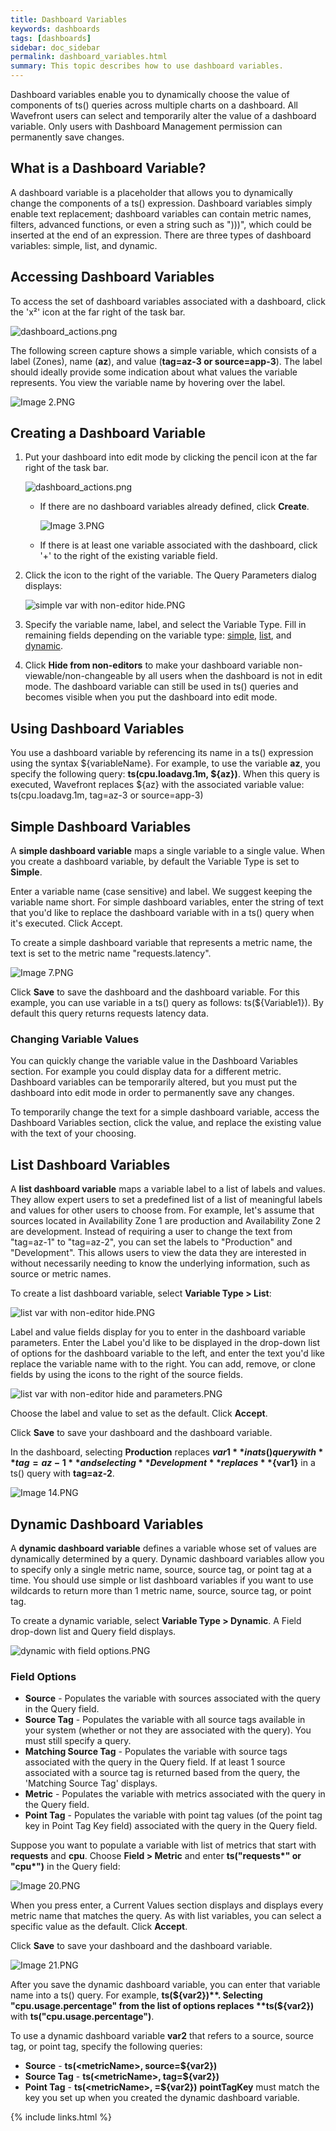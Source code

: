 ```yaml
---
title: Dashboard Variables
keywords: dashboards
tags: [dashboards]
sidebar: doc_sidebar
permalink: dashboard_variables.html
summary: This topic describes how to use dashboard variables.
---
```


Dashboard variables enable you to dynamically choose the value of components of ts() queries across multiple charts on a dashboard. All Wavefront users can select and temporarily alter the value of a dashboard variable. Only users with Dashboard Management permission can permanently save changes.

## What is a Dashboard Variable?

A dashboard variable is a placeholder that allows you to dynamically change the components of a ts() expression. Dashboard variables simply enable text replacement; dashboard variables can contain metric names, filters, advanced functions, or even a string such as ")))", which could be inserted at the end of an expression. There are three types of dashboard variables: simple, list, and dynamic.

## Accessing Dashboard Variables

To access the set of dashboard variables associated with a dashboard, click the 'x²' icon at the far right of the task bar.

![dashboard_actions.png](/images/dashboard_actions.png)

The following screen capture shows a simple variable, which consists of a label (Zones), name (**az**), and value (**tag=az-3 or source=app-3**). The label should ideally provide some indication about what values the variable represents. You view the variable name by hovering over the label.

![Image 2.PNG](/images/Image+2.PNG)

## Creating a Dashboard Variable

1.  Put your dashboard into edit mode by clicking the pencil icon at the far right of the task bar.

    ![dashboard\_actions.png](/images/dashboard_actions.png)

    -   If there are no dashboard variables already defined, click **Create**.

        ![Image 3.PNG](/images/Image+3.PNG)

    -   If there is at least one variable associated with the dashboard, click '+' to the right of the existing variable field.

2.  Click the <span class="fa-edit fa"/> icon to the right of the variable. The Query Parameters dialog displays:

    ![simple var with non-editor hide.PNG](/images/simple+var+with+non-editor+hide.PNG)

3.  Specify the variable name, label, and select the Variable Type. Fill in remaining fields depending on the variable type: [simple](#simple), [list](#list), and [dynamic](#dynamic).
4.  Click **Hide from non-editors** to make your dashboard variable non-viewable/non-changeable by all users when the dashboard is not in edit mode. The dashboard variable can still be used in ts() queries and becomes visible when you put the dashboard into edit mode.

## Using Dashboard Variables

You use a dashboard variable by referencing its name in a ts() expression using the syntax ${variableName}. For example, to use the variable **az**, you specify the following query: **ts(cpu.loadavg.1m, ${az})**. When this query is executed, Wavefront replaces ${az} with the associated variable value: ts(cpu.loadavg.1m, tag=az-3 or source=app-3)

<span id="simple"></span>

## Simple Dashboard Variables

A **simple dashboard variable** maps a single variable to a single value. When you create a dashboard variable, by default the Variable Type is set to **Simple**.

Enter a variable name (case sensitive) and label. We suggest keeping the variable name short. For simple dashboard variables, enter the string of text that you'd like to replace the dashboard variable with in a ts() query when it's executed. Click Accept.

To create a simple dashboard variable that represents a metric name, the text is set to the metric name "requests.latency".

![Image 7.PNG](/images/Image+7.PNG)

Click **Save** to save the dashboard and the dashboard variable. For this example, you can use variable in a ts() query as follows: ts(${Variable1}). By default this query returns requests latency data.

### Changing Variable Values

You can quickly change the variable value in the Dashboard Variables section. For example you could display data for a different metric. Dashboard variables can be temporarily altered, but you must put the dashboard into edit mode in order to permanently save any changes.

To temporarily change the text for a simple dashboard variable, access the Dashboard Variables section, click the value, and replace the existing value with the text of your choosing.

<span id="list"></span>

## List Dashboard Variables

A **list dashboard variable** maps a variable label to a list of labels and values. They allow expert users to set a predefined list of a list of meaningful labels and values for other users to choose from. For example, let's assume that sources located in Availability Zone 1 are production and Availability Zone 2 are development. Instead of requiring a user to change the text from "tag=az-1" to "tag=az-2", you can set the labels to "Production" and "Development". This allows users to view the data they are interested in without necessarily needing to know the underlying information, such as source or metric names.

To create a list dashboard variable, select **Variable Type &gt; List**:

![list var with non-editor hide.PNG](/images/list+var+with+non-editor+hide.PNG)

Label and value fields display for you to enter in the dashboard variable parameters. Enter the Label you'd like to be displayed in the drop-down list of options for the dashboard variable to the left, and enter the text you'd like replace the variable name with to the right. You can add, remove, or clone fields by using the icons to the right of the source fields.

![list var with non-editor hide and parameters.PNG](/images/list+var+with+non-editor+hide+and+parameters.PNG)

Choose the label and value to set as the default. Click **Accept**.

Click **Save** to save your dashboard and the dashboard variable.

In the dashboard, selecting **Production** replaces **${var1}** in a ts() query with **tag=az-1** and selecting **Development** replaces **${var1}** in a ts() query with **tag=az-2**.

![Image 14.PNG](/images/Image+14.PNG)

<span id="dynamic"></span>

## Dynamic Dashboard Variables

A **dynamic dashboard variable** defines a variable whose set of values are dynamically determined by a query. Dynamic dashboard variables allow you to specify only a single metric name, source, source tag, or point tag at a time. You should use simple or list dashboard variables if you want to use wildcards to return more than 1 metric name, source, source tag, or point tag.

To create a dynamic variable, select **Variable Type &gt; Dynamic**. A Field drop-down list and Query field displays.

![dynamic with field options.PNG](/images/dynamic+with+field+options.PNG)

### Field Options

-   **Source** - Populates the variable with sources associated with the query in the Query field.
-   **Source Tag** - Populates the variable with all source tags available in your system (whether or not they are associated with the query). You must still specify a query.
-   **Matching Source Tag** - Populates the variable with source tags associated with the query in the Query field. If at least 1 source associated with a source tag is returned based from the query, the 'Matching Source Tag' displays.
-   **Metric** - Populates the variable with metrics associated with the query in the Query field.
-   **Point Tag** - Populates the variable with point tag values (of the point tag key in Point Tag Key field) associated with the query in the Query field.

Suppose you want to populate a variable with list of metrics that start with **requests** and **cpu**. Choose **Field &gt; Metric** and enter **ts("requests\*" or "cpu\*")** in the Query field:

![Image 20.PNG](/images/Image+20.PNG)

When you press enter, a Current Values section displays and displays every metric name that matches the query. As with list variables, you can select a specific value as the default. Click **Accept**.

Click **Save** to save your dashboard and the dashboard variable.

![Image 21.PNG](/images/Image+21.PNG)

After you save the dynamic dashboard variable, you can enter that variable name into a ts() query. For example, **ts(${var2})**. Selecting "cpu.usage.percentage" from the list of options replaces **ts(${var2})** with **ts("cpu.usage.percentage")**.

To use a dynamic dashboard variable **var2** that refers to a source, source tag, or point tag, specify the following queries:

-   **Source** - **ts(&lt;metricName&gt;, source=${var2})**
-   **Source Tag** - **ts(&lt;metricName&gt;, tag=${var2})**
-   **Point Tag** - **ts(&lt;metricName&gt;, =${var2})** **pointTagKey** must match the key you set up when you created the dynamic dashboard variable.

{% include links.html %}
